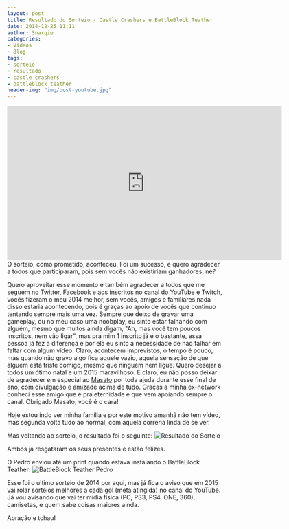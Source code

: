 ```yaml
---
layout: post
title: Resultado do Sorteio - Castle Crashers e BattleBlock Teather
date: 2014-12-25 11:11
author: Snarqie
categories:
- Vídeos
- Blog
tags:
- sorteio
- resultado
- castle crashers
- battleblock teather
header-img: "img/post-youtube.jpg"
---
```

<iframe width="640" height="360" src="https://www.youtube.com/embed/fP6Z00VmvEw?rel=0&amp;showinfo=0" frameborder="0" allowfullscreen></iframe>
O sorteio, como prometido, aconteceu. Foi um sucesso, e quero agradecer a todos que participaram, pois sem vocês não existiriam ganhadores, né?

Quero aproveitar esse momento e também agradecer a todos que me seguem no Twitter, Facebook e aos inscritos no canal do YouTube e Twitch, vocês fizeram o meu 2014 melhor, sem vocês, amigos e familiares nada disso estaria acontecendo, pois é graças ao apoio de vocês que continuo tentando sempre mais uma vez. Sempre que deixo de gravar uma gameplay, ou no meu caso uma noobplay, eu sinto estar falhando com alguém, mesmo que muitos ainda digam, "Ah, mas você tem poucos inscritos, nem vão ligar", mas pra mim 1 inscrito já é o bastante, essa pessoa já fez a diferença e por ela eu sinto a necessidade de não falhar em faltar com algum vídeo. Claro, acontecem imprevistos, o tempo é pouco, mas quando não gravo algo fica aquele vazio, aquela sensação de que alguém está triste comigo, mesmo que ninguém nem ligue. Quero desejar a todos um ótimo natal e um 2015 maravilhoso. E claro, eu não posso deixar de agradecer em especial ao <a href="https://twitter.com/masatoclt" target="_blank">Masato</a> por toda ajuda durante esse final de ano, com divulgação e amizade acima de tudo. Graças a minha ex-network conheci esse amigo que é pra eternidade e que vem apoiando sempre o canal. Obrigado Masato, você é o cara!

Hoje estou indo ver minha família e por este motivo amanhã não tem vídeo, mas segunda volta tudo ao normal, com aquela correria linda de se ver.

Mas voltando ao sorteio, o resultado foi o seguinte:
<img src="http://www.snarqie.com/img/resultado-sorteio-2014.jpg" alt="Resultado do Sorteio" />

Ambos já resgataram os seus presentes e estão felizes.

O Pedro enviou até um print quando estava instalando o BattleBlock Teather:
<img src="http://www.snarqie.com/img/print-pedro-sorteio-2014.jpg" alt="BattleBlock Teather Pedro" />

Esse foi o ultimo sorteio de 2014 por aqui, mas já fica o aviso que em 2015 vai rolar sorteios melhores a cada gol (meta atingida) no canal do YouTube. Já vou avisando que vai ter mídia física (PC, PS3, PS4, ONE, 360), camisetas, e quem sabe coisas maiores ainda.

Abração e tchau!
